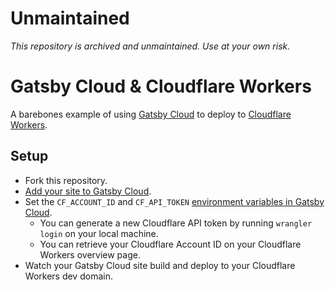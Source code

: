 # Unmaintained

_This repository is archived and unmaintained. Use at your own risk._

# Gatsby Cloud & Cloudflare Workers

A barebones example of using [Gatsby Cloud](https://www.gatsbyjs.com/cloud/) to deploy to [Cloudflare Workers](https://workers.cloudflare.com/).

## Setup

- Fork this repository.
- [Add your site to Gatsby Cloud](https://www.gatsbyjs.com/docs/deploying-to-gatsby-cloud/#set-up-an-existing-gatsby-site).
- Set the `CF_ACCOUNT_ID` and `CF_API_TOKEN` [environment variables in Gatsby Cloud](https://www.gatsbyjs.com/cloud/docs/managing-environment-variables/#managing-environment-variables-in-an-existing-site).
  - You can generate a new Cloudflare API token by running `wrangler login` on your local machine.
  - You can retrieve your Cloudflare Account ID on your Cloudflare Workers overview page.
- Watch your Gatsby Cloud site build and deploy to your Cloudflare Workers dev domain.
